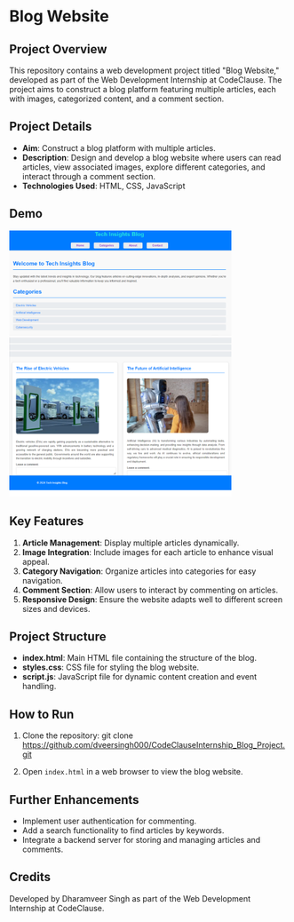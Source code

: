 # Blog Website

## Project Overview
This repository contains a web development project titled "Blog Website," developed as part of the Web Development Internship at CodeClause. The project aims to construct a blog platform featuring multiple articles, each with images, categorized content, and a comment section.

## Project Details
- **Aim**: Construct a blog platform with multiple articles.
- **Description**: Design and develop a blog website where users can read articles, view associated images, explore different categories, and interact through a comment section.
- **Technologies Used**: HTML, CSS, JavaScript

## Demo
<img src="Demo/Tech-Insights-Blog1.png" alt="Blog Website Preview" width="400" style="margin-right: 20px;"><img src="Demo/Tech-Insights-Blog2.png" alt="Blog Website Preview" width="400">


## Key Features
1. **Article Management**: Display multiple articles dynamically.
2. **Image Integration**: Include images for each article to enhance visual appeal.
3. **Category Navigation**: Organize articles into categories for easy navigation.
4. **Comment Section**: Allow users to interact by commenting on articles.
5. **Responsive Design**: Ensure the website adapts well to different screen sizes and devices.

## Project Structure
- **index.html**: Main HTML file containing the structure of the blog.
- **styles.css**: CSS file for styling the blog website.
- **script.js**: JavaScript file for dynamic content creation and event handling.

## How to Run
1. Clone the repository:
git clone https://github.com/dveersingh000/CodeClauseInternship_Blog_Project.git

2. Open `index.html` in a web browser to view the blog website.

## Further Enhancements
- Implement user authentication for commenting.
- Add a search functionality to find articles by keywords.
- Integrate a backend server for storing and managing articles and comments.

## Credits
Developed by Dharamveer Singh as part of the Web Development Internship at CodeClause.
